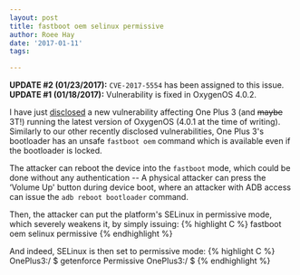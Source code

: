 ```yaml
---
layout: post
title: fastboot oem selinux permissive
author: Roee Hay
date: '2017-01-11'
tags:

---
```


**UPDATE #2 (01/23/2017):** `CVE-2017-5554` has been assigned to this issue.
**UPDATE #1 (01/18/2017):** Vulnerability is fixed in OxygenOS 4.0.2.

I have just [disclosed] a new vulnerability affecting One Plus 3 (and ~~maybe~~ 3T!) running the latest version of OxygenOS (4.0.1 at the time of writing).
Similarly to our other recently disclosed vulnerabilities, One Plus 3's bootloader has an unsafe `fastboot oem` command which is available even if the bootloader is locked.

The attacker can reboot the device into the `fastboot` mode, which could be done without any authentication -- A physical attacker can press the ‘Volume Up' button during device boot, where an attacker with ADB access can issue the `adb reboot bootloader` command.

Then, the attacker can put the platform's SELinux in permissive mode, which severely weakens it,  by simply issuing:
{% highlight C %}
fastboot oem selinux permissive
{% endhighlight %}


And indeed, SELinux is then set to permissive mode:
{% highlight C %}
OnePlus3:/ $ getenforce
Permissive
OnePlus3:/ $
{% endhighlight %}

[disclosed]: https://exchange.xforce.ibmcloud.com/collection/OnePlus-3-fastboot-oem-selinux-permissive-Vulnerability-38e7db09736c14198da23163cb9aa112 "disclosed"
